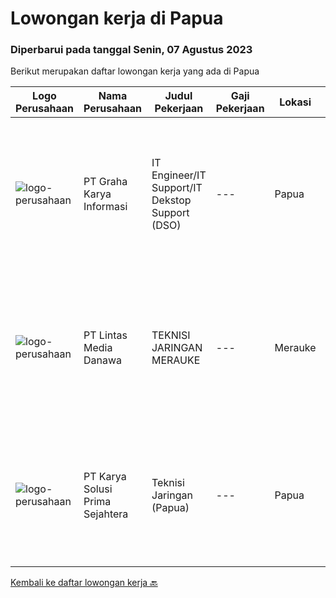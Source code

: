 
  # Lowongan kerja di Papua

  ### Diperbarui pada tanggal Senin, 07 Agustus 2023

  Berikut merupakan daftar lowongan kerja yang ada di Papua

  |Logo Perusahaan | Nama Perusahaan | Judul Pekerjaan | Gaji Pekerjaan | Lokasi | Deskripsi | Tanggal diunggah | Pranala |
  | -------------- | --------------- | --------------- | --------- | --------- | -------------- | ------- | ----------- |
  |![logo-perusahaan](https://image-service-cdn.seek.com.au/c318dd0b699c6160d2411e7473745c289633be44/ee4dce1061f3f616224767ad58cb2fc751b8d2dc)|PT Graha Karya Informasi|IT Engineer/IT Support/IT Dekstop Support (DSO)|---|Papua|Requirements:1. Minimum 6 Months as an IT Support (Fresh Graduate are welcome to apply)2. Bachelor's Degree in Computer/ IT or equivalent3. Have...|Rabu, 02 Agustus 2023|https://www.jobstreet.co.id/id/job/it-engineer-it-support-it-dekstop-support-dso-4425201?token=0~72da9843-c921-43bb-a8e6-404e056d67e8&sectionRank=1&jobId=jobstreet-id-job-4425201|
|![logo-perusahaan](https://image-service-cdn.seek.com.au/4cc5b4edd8a09fb41741a122f57ee79a81b9a89e/ee4dce1061f3f616224767ad58cb2fc751b8d2dc)|PT Lintas Media Danawa|TEKNISI JARINGAN MERAUKE|---|Merauke|Kualifikasi: Diutamakan asli daerah Papua Usia maksimum saat melamar adalah 27 tahun Lulusan SMK/D3/S1 (Teknik elektro, informatika, ilmu computer)...|Jumat, 28 Juli 2023|https://www.jobstreet.co.id/id/job/teknisi-jaringan-merauke-4420182?token=0~72da9843-c921-43bb-a8e6-404e056d67e8&sectionRank=2&jobId=jobstreet-id-job-4420182|
|![logo-perusahaan](https://image-service-cdn.seek.com.au/bb0f2c313297f2db3d497466b95d7da85644edc0/ee4dce1061f3f616224767ad58cb2fc751b8d2dc)|PT Karya Solusi Prima Sejahtera|Teknisi Jaringan (Papua)|---|Papua|KUALIFIKASI : Min. Lulusan SMK Teknik Komputer dan Jaringan Usia maksimal 28 tahun Memiliki pengalaman minimal 1 tahun sebagai Teknisi Jaringan...|Senin, 17 Juli 2023|https://www.jobstreet.co.id/id/job/teknisi-jaringan-papua-4407336?token=0~72da9843-c921-43bb-a8e6-404e056d67e8&sectionRank=3&jobId=jobstreet-id-job-4407336|


  [Kembali ke daftar lowongan kerja 🔙](../README.md#daftar-lowongan-kerja)
  